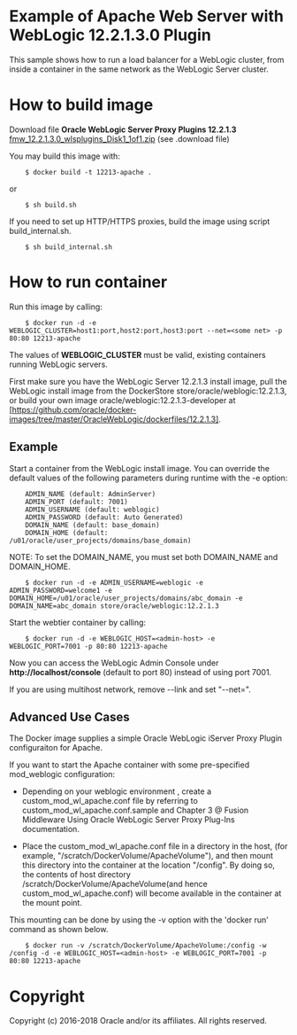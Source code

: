 Example of Apache Web Server with WebLogic 12.2.1.3.0 Plugin
=====
This sample shows how to run a load balancer for a WebLogic cluster, from inside a container in the same network as the WebLogic Server cluster.

# How to build image
Download file **Oracle WebLogic Server Proxy Plugins 12.2.1.3** [fmw_12.2.1.3.0_wlsplugins_Disk1_1of1.zip](http://www.oracle.com/technetwork/middleware/webtier/downloads/index-jsp-156711.html) (see .download file)

You may build this image with:

        $ docker build -t 12213-apache .

or

        $ sh build.sh

If you need to set up HTTP/HTTPS proxies, build the image using script build_internal.sh.

        $ sh build_internal.sh

# How to run container
Run this image by calling:

        $ docker run -d -e WEBLOGIC_CLUSTER=host1:port,host2:port,host3:port --net=<some net> -p 80:80 12213-apache

The values of **WEBLOGIC_CLUSTER** must be valid, existing containers running WebLogic servers.

First make sure you have the WebLogic Server 12.2.1.3 install image, pull the WebLogic install image from the DockerStore store/oracle/weblogic:12.2.1.3, or build your own image oracle/weblogic:12.2.1.3-developer at [https://github.com/oracle/docker-images/tree/master/OracleWebLogic/dockerfiles/12.2.1.3].


## Example
Start a container from the WebLogic install image. You can override the default values of the following parameters during runtime with the -e option:

        ADMIN_NAME (default: AdminServer)
        ADMIN_PORT (default: 7001)
        ADMIN_USERNAME (default: weblogic)
        ADMIN_PASSWORD (default: Auto Generated)
        DOMAIN_NAME (default: base_domain)
        DOMAIN_HOME (default: /u01/oracle/user_projects/domains/base_domain)

NOTE: To set the DOMAIN_NAME, you must set both DOMAIN_NAME and DOMAIN_HOME.

        $ docker run -d -e ADMIN_USERNAME=weblogic -e ADMIN_PASSWORD=welcome1 -e DOMAIN_HOME=/u01/oracle/user_projects/domains/abc_domain -e DOMAIN_NAME=abc_domain store/oracle/weblogic:12.2.1.3

Start the webtier container by calling:

        $ docker run -d -e WEBLOGIC_HOST=<admin-host> -e WEBLOGIC_PORT=7001 -p 80:80 12213-apache

Now you can access the WebLogic Admin Console under **http://localhost/console** (default to port 80) instead of using port 7001.

If you are using multihost network, remove --link and set "--net=<your net>".

## Advanced Use Cases
The Docker image supplies a simple Oracle WebLogic iServer Proxy Plugin configuraiton for Apache.

If you want to start the Apache container with some pre-specified mod_weblogic configuration:

* Depending on your weblogic environment , create a custom_mod_wl_apache.conf file by referring to custom_mod_wl_apache.conf.sample and Chapter 3 @ Fusion Middleware Using Oracle WebLogic Server Proxy Plug-Ins documentation.

* Place the custom_mod_wl_apache.conf file in a directory in the host, (for example, "/scratch/DockerVolume/ApacheVolume"),  and then mount this directory into the container at the location "/config". By doing so, the contents of host directory /scratch/DockerVolume/ApacheVolume(and hence custom_mod_wl_apache.conf) will become available in the container at the mount point.

This mounting can be done by using the -v option with the 'docker run' command as shown below. 

        $ docker run -v /scratch/DockerVolume/ApacheVolume:/config -w /config -d -e WEBLOGIC_HOST=<admin-host> -e WEBLOGIC_PORT=7001 -p 80:80 12213-apache

# Copyright
Copyright (c) 2016-2018 Oracle and/or its affiliates. All rights reserved.
